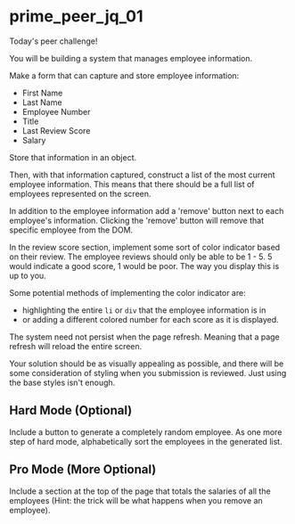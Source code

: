 # prime_peer_jq_01
Today's peer challenge!

You will be building a system that manages employee information.

Make a form that can capture and store employee information:

- First Name
- Last Name
- Employee Number
- Title
- Last Review Score
- Salary

Store that information in an object.

Then, with that information captured, construct a list of the most current employee information. This means that there should be a full list of employees represented on the screen.

In addition to the employee information add a 'remove' button next to each employee's information. Clicking the 'remove' button will remove that specific employee from the DOM.

In the review score section, implement some sort of color indicator based on their review. The employee reviews should only be able to be 1 - 5. 5 would indicate a good score, 1 would be poor. The way you display this is up to you.

Some potential methods of implementing the color indicator are:

- highlighting the entire `li` or `div` that the employee information is in
- or adding a different colored number for each score as it is displayed.

The system need not persist when the page refresh. Meaning that a page refresh will reload the entire screen.

Your solution should be as visually appealing as possible, and there will be some consideration of styling when you submission is reviewed. Just using the base styles isn't enough.

## Hard Mode (Optional)
Include a button to generate a completely random employee. As one more step of hard mode, alphabetically sort the employees in the generated list.

## Pro Mode (More Optional)
Include a section at the top of the page that totals the salaries of all the employees (Hint: the trick will be what happens when you remove an employee).
